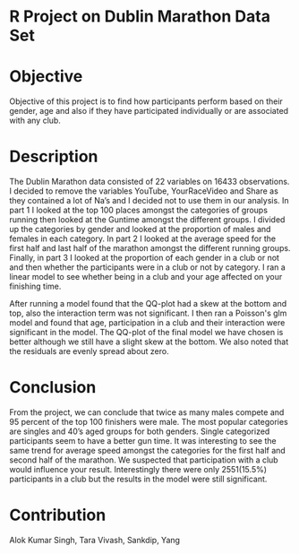 # R Project on Dublin Marathon Data Set

# Objective 

Objective of this project is to find how participants perform based on their gender, age and also if they have participated individually or are associated with any club.


# Description

The Dublin Marathon data consisted of 22 variables on 16433 observations. 
I decided to remove the variables YouTube, YourRaceVideo and Share as they contained a lot of Na’s and I decided not to use them in our analysis. 
In part 1 I looked at the top 100 places amongst the categories of groups running then looked at the Guntime amongst the different groups. 
I divided up the categories by gender and looked at the proportion of males and females in each category.
In part 2 I looked at the average speed for the first half and last half of the marathon amongst the different running groups. 
Finally, in part 3 I looked at the proportion of each gender in a club or not and then whether the participants were in a club or not by category. 
I ran a linear model to see whether being in a club and your age affected on your finishing time.


After running a model found that the QQ-plot had a skew at the bottom and top, also the interaction term was not significant. 
I then ran a Poisson's glm model and found that age, participation in a club and their interaction were significant in the model.
The QQ-plot of the final model we have chosen is better although we still have a slight skew at the bottom. We also noted that the residuals are evenly spread about zero.

# Conclusion

From the project, we can conclude that twice as many males compete and 95 percent of the top 100 finishers were male. 
The most popular categories are singles and 40’s aged groups for both genders. Single categorized participants seem to have a better gun time. 
It was interesting to see the same trend for average speed amongst the categories for the first half and second half of the marathon.
We suspected that participation with a club would influence your result.
Interestingly there were only 2551(15.5%) participants in a club but the results in the model were still significant.

# Contribution
Alok Kumar Singh, Tara Vivash, Sankdip, Yang

